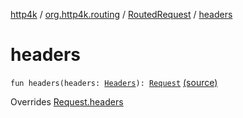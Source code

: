[http4k](../../index.md) / [org.http4k.routing](../index.md) / [RoutedRequest](index.md) / [headers](./headers.md)

# headers

`fun headers(headers: `[`Headers`](../../org.http4k.core/-headers.md)`): `[`Request`](../../org.http4k.core/-request/index.md) [(source)](https://github.com/http4k/http4k/blob/master/http4k-core/src/main/kotlin/org/http4k/routing/routing.kt#L121)

Overrides [Request.headers](../../org.http4k.core/-request/headers.md)


